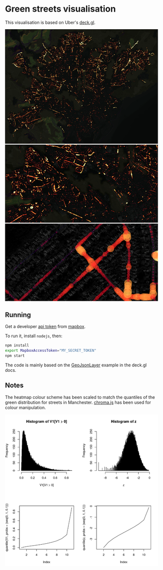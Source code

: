 # Green streets visualisation

This visualisation is based on Uber's [deck.gl](http://deck.gl).

!["cardiff1"](stuff/cardiff.png)
!["cardiff2"](stuff/cardiff2.png)
!["cardiff3"](stuff/cardiff3.png)

## Running

Get a developer [api token](https://www.mapbox.com/help/how-access-tokens-work/) 
from [mapbox](https://www.mapbox.com/).

To run it, install `nodejs`, then:

```bash
npm install
export MapboxAccessToken="MY_SECRET_TOKEN"
npm start
```

The code is mainly based on the 
[GeoJsonLayer](https://github.com/uber/deck.gl/blob/master/docs/layers/geojson-layer.md)
example in the deck.gl docs.

## Notes

The heatmap colour scheme has been scaled to match the quantiles of the green 
distribution for streets in Manchester. 
[chroma.js](https://github.com/gka/chroma.js/) has been used for colour 
manipulation.

!["green distribution"](stuff/green_dist.png)

